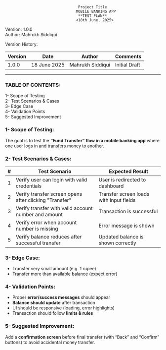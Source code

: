                                      Project Title 
                                    MOBILE BANKING APP
                                     **TEST PLAN**  
                                    <18th June, 2025>  

Version: 1.0.0  
Author: Mahrukh Siddiqui  


Version History:  

| Version | Date         | Author             | Comments          |
|---------|--------------|--------------------|-------------------|
| 1.0.0   | 18 June 2025 | Mahrukh Siddiqui   | Initial Draft     |

---

### TABLE OF CONTENTS:

1- Scope of Testing  
2- Test Scenarios & Cases  
3- Edge Case  
4- Validation Points  
5- Suggested Improvement  


### 1- Scope of Testing:

The goal is to test the **“Fund Transfer” flow in a mobile banking app** where one user logs in and transfers money to another.

### 2- Test Scenarios & Cases:

| # | Test Scenario                                               | Expected Result                          |
|---|-------------------------------------------------------------|------------------------------------------|
| 1 | Verify user can login with valid credentials                | User is redirected to dashboard          |
| 2 | Verify transfer screen opens after clicking "Transfer"      | Transfer screen loads with input fields  |
| 3 | Verify transfer with valid account number and amount        | Transaction is successful                |
| 4 | Verify error when account number is missing                 | Error message is shown                   |
| 5 | Verify balance reduces after successful transfer            | Updated balance is shown correctly       |

### 3- Edge Case:

- Transfer very small amount (e.g. 1 rupee)
- Transfer more than available balance (expect error)


### 4- Validation Points:

- Proper **error/success messages** should appear  
- **Balance should update** after transaction  
- UI should be responsive (loading, error highlights)  
- Transaction should follow **limits & rules**


### 5- Suggested Improvement:

Add a **confirmation screen** before final transfer (with “Back” and “Confirm” buttons) to avoid accidental money transfer.


